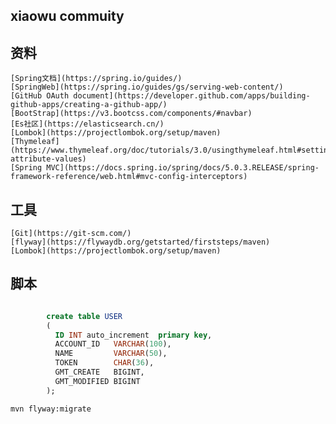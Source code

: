 ## xiaowu commuity

## 资料
    [Spring文档](https://spring.io/guides/)
    [SpringWeb](https://spring.io/guides/gs/serving-web-content/)
    [GitHub OAuth document](https://developer.github.com/apps/building-github-apps/creating-a-github-app/)
    [BootStrap](https://v3.bootcss.com/components/#navbar)
    [Es社区](https://elasticsearch.cn/)
    [Lombok](https://projectlombok.org/setup/maven)
    [Thymeleaf](https://www.thymeleaf.org/doc/tutorials/3.0/usingthymeleaf.html#setting-attribute-values)
    [Spring MVC](https://docs.spring.io/spring/docs/5.0.3.RELEASE/spring-framework-reference/web.html#mvc-config-interceptors)
## 工具
    [Git](https://git-scm.com/)
    [flyway](https://flywaydb.org/getstarted/firststeps/maven)
    [Lombok](https://projectlombok.org/setup/maven)
## 脚本
```sql

        create table USER
        (
          ID INT auto_increment  primary key,
          ACCOUNT_ID   VARCHAR(100),
          NAME         VARCHAR(50),
          TOKEN        CHAR(36),
          GMT_CREATE   BIGINT,
          GMT_MODIFIED BIGINT
        );
```
```bash
mvn flyway:migrate
```